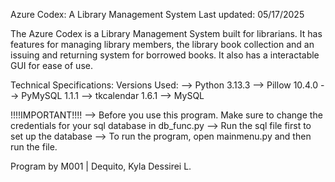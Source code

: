 Azure Codex: A Library Management System
Last updated: 05/17/2025

The Azure Codex is a Library Management System built for librarians. It has features for managing library members, 
the library book collection and an issuing and returning system for borrowed books. It also has a interactable GUI
for ease of use.


Technical Specifications:
Versions Used:
 --> Python 3.13.3
 --> Pillow 10.4.0
 --> PyMySQL 1.1.1
 --> tkcalendar 1.6.1
 --> MySQL

!!!!IMPORTANT!!!!
 --> Before you use this program. Make sure to change the credentials for your sql database in db_func.py
 --> Run the sql file first to set up the database
 --> To run the program, open mainmenu.py and then run the file.

Program by M001 | Dequito, Kyla Dessirei L.
